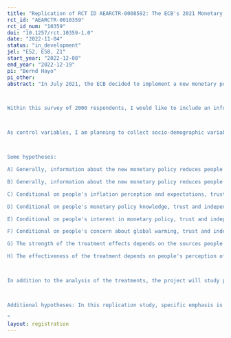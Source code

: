 ```yaml
---
title: "Replication of RCT ID AEARCTR-0008592: The ECB's 2021 Monetary Policy Reform in the Eyes of the German Population"
rct_id: "AEARCTR-0010359"
rct_id_num: "10359"
doi: "10.1257/rct.10359-1.0"
date: "2022-11-04"
status: "in_development"
jel: "E52, E58, Z1"
start_year: "2022-12-08"
end_year: "2022-12-19"
pi: "Bernd Hayo"
pi_other:
abstract: "In July 2021, the ECB decided to implement a new monetary policy strategy. Arguably, its two most important aspects are the introduction of a symmetric inflation target around 2% and the consideration of global warming in the conduct of its monetary policy. I am planning to run a replication of a representative survey on the German population, which was already conducted in December 2021, with the aim of measuring people's knowledge and attitude towards monetary policy and inflation. Note that the replication solely refers to the questionnaire (which is held constant, except for some updates relating to information about time, e.g. 'What do you expect the inflation rate to be next year, i.e., 2022? ' will become 'What do you expect the inflation rate to be next year, i.e., 2023?'). The respondents answering the survey will constitute a representative sample of the German population, but I will not be able to survey the respondents from the 2021 survey again. 

Within this survey of 2000 respondents, I would like to include an information treatment, which is based on providing information about (i) the new inflation target and (ii) the consideration of global warming. For this purpose, the respondents are randomly allocated to three groups (the groups treated with (i), (ii), and the control group). 

As control variables, I am planning to collect socio-demographic variables, economic and political variables, subjective and objective monetary policy knowledge, inflation perception and expectation, as well as attitudes towards monetary policy issues and global warming.

Some hypotheses:
A) Generally, information about the new monetary policy reduces people's trust in the ECB.
B) Generally, information about the new monetary policy reduces people's perception of the ECB's degree of independence.
C) Conditional on people's inflation perception and expectations, trust and independence are even more negatively influenced after information treatment (i).
D) Conditional on people's monetary policy knowledge, trust and independence are even more negatively influenced after information treatment (i).
E) Conditional on people's interest in monetary policy, trust and independence are even influenced differently after information treatment (i).
F) Conditional on people's concern about global warming, trust and independence are positively influenced after information treatment (ii).
G) The strength of the treatment effects depends on the sources people use to inform themselves about monetary policy and inflation.
H) The effectiveness of the treatment depends on people's perception of past and current as well as future inflation.

In addition to the analysis of the treatments, the project will study people's attitudes towards the ECB's monetary policy reform in a more descriptive form of investigation (e.g., answer frequencies, bivariate and multivariate associations). 

Additional hypotheses: In this replication study, specific emphasis is placed on the question of whether the effects of the information treatments on the outcome variables 'the public's trust in the ECB' and 'the public's perception of the ECB's degree of independence' (as well as other attitudes) are externally reliable when comparing the survey answers in a low inflation environment (December 2021) with those from a high inflation environment (December 2022). My core hypothesis is that the surge in inflation makes people more alert to monetary policy issues. Thus, I expect that the treatments will have a stronger impact on the responses of all social groups in 2022 compared to 2021. I also expect that groups that are relatively more vulnerable to rising prices will react relatively more strongly. Moreover, I also conjecture that the general view of the population vis-a-vis the ECB deteriorates between the two points in time, i.e. the mentioned aspects of the ECB's monetary policy reform in July 2021, symmetric inflation target and climate change considerations, are regarded more critically. 
"
layout: registration
---
```


